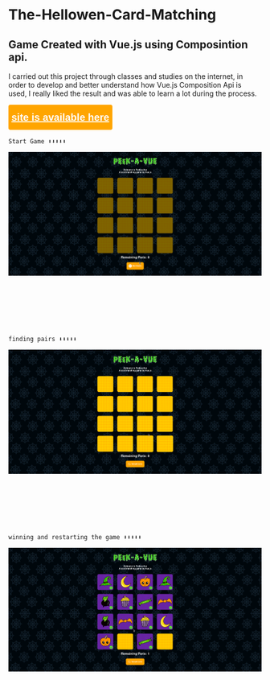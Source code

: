 
# The-Hellowen-Card-Matching

## Game Created with Vue.js using Composintion api. 


<p>
I carried out this project through classes and studies on the internet, in order to develop and better understand how Vue.js Composition Api is used, I really liked the result and was able to learn a lot during the process.
</p>

<button style="color: #fff; background-color: #ffa500; border:none; outline:none; border-radius: 4px; height: 50px; display:flex; align-items: center; justify-content:center;">
<a href="https://616c37b27f9d4f40dcdef356--dazzling-kirch-e0770d.netlify.app/" style="color: #fff; font-weight: bold; font-size: 20px" target="_blank">site is available here</a></button>


```
Start Game ⬇️⬇️⬇️⬇️⬇️
```
<img src="./public/img/gif-presentation.gif" style="margin-bottom: 100px"/>

```
finding pairs ⬇️⬇️⬇️⬇️⬇️
```
<img src="./public/img/gif-presentation-2.gif" style="margin-bottom: 100px"/>

```
winning and restarting the game ⬇️⬇️⬇️⬇️⬇️
```
<img src="./public/img/gif-presentation-3.gif" style="margin-bottom: 100px"/>
